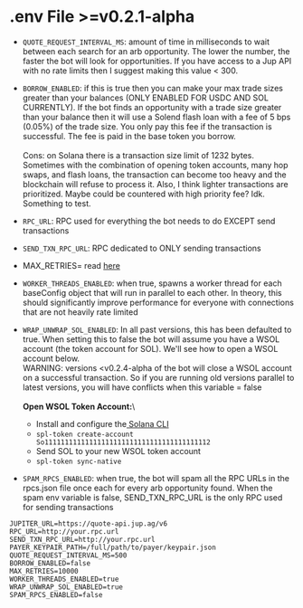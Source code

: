 # .env File >=v0.2.1-alpha

* `QUOTE_REQUEST_INTERVAL_MS`: amount of time in milliseconds to wait between each search for an arb opportunity. The lower the number, the faster the bot will look for opportunities. If you have access to a Jup API with no rate limits then I suggest making this value < 300.
* `BORROW_ENABLED`: if this is true then you can make your max trade sizes greater than your balances (ONLY ENABLED FOR USDC AND SOL CURRENTLY). If the bot finds an opportunity with a trade size greater than your balance then it will use a Solend flash loan with a fee of 5 bps (0.05%) of the trade size. You only pay this fee if the transaction is successful. The fee is paid in the base token you borrow. \
  \
  Cons: on Solana there is a transaction size limit of 1232 bytes. Sometimes with the combination of opening token accounts, many hop swaps, and flash loans, the transaction can become too heavy and the blockchain will refuse to process it. Also, I think lighter transactions are prioritized. Maybe could be countered with high priority fee? Idk. Something to test.
* `RPC_URL`: RPC used for everything the bot needs to do EXCEPT send transactions
* `SEND_TXN_RPC_URL`: RPC dedicated to ONLY sending transactions
* MAX\_RETRIES= read [here](https://solana.com/docs/core/transactions/retry)
* `WORKER_THREADS_ENABLED`: when true, spawns a worker thread for each baseConfig object that will run in parallel to each other. In theory, this should significantly improve performance for everyone with connections that are not heavily rate limited
*   `WRAP_UNWRAP_SOL_ENABLED`: In all past versions, this has been defaulted to true. When setting this to false the bot will assume you have a WSOL account (the token account for SOL). We'll see how to open a WSOL account below. \
    WARNING: versions \<v0.2.4-alpha of the bot will close a WSOL account on a successful transaction. So if you are running old versions parallel to latest versions, you will have conflicts when this variable = false\
    \
    **Open WSOL Token Account:**\


    * Install and configure the[ Solana CLI](https://docs.solanalabs.com/cli/install#use-solanas-install-tool)
    * `spl-token create-account So11111111111111111111111111111111111111112`
    * Send SOL to your new WSOL token account
    * `spl-token sync-native`&#x20;


* `SPAM_RPCS_ENABLED`: when true, the bot will spam all the RPC URLs in the rpcs.json file once each for every arb opportunity found. When the spam env variable is false, SEND\_TXN\_RPC\_URL is the only RPC used for sending transactions

```shellscript
JUPITER_URL=https://quote-api.jup.ag/v6
RPC_URL=http://your.rpc.url
SEND_TXN_RPC_URL=http://your.rpc.url
PAYER_KEYPAIR_PATH=/full/path/to/payer/keypair.json
QUOTE_REQUEST_INTERVAL_MS=500
BORROW_ENABLED=false
MAX_RETRIES=10000
WORKER_THREADS_ENABLED=true
WRAP_UNWRAP_SOL_ENABLED=true
SPAM_RPCS_ENABLED=false
```
